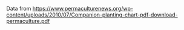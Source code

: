 Data from https://www.permaculturenews.org/wp-content/uploads/2010/07/Companion-planting-chart-pdf-download-permaculture.pdf
